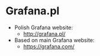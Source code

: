 # Grafana.pl

* Polish Grafana website:
  * http://grafana.pl/
* Based on main Grafana website:
  * https://grafana.com/
